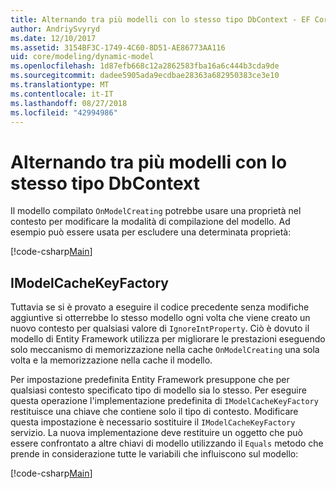 ```yaml
---
title: Alternando tra più modelli con lo stesso tipo DbContext - EF Core
author: AndriySvyryd
ms.date: 12/10/2017
ms.assetid: 3154BF3C-1749-4C60-8D51-AE86773AA116
uid: core/modeling/dynamic-model
ms.openlocfilehash: 1d87efb668c12a2862583fba16a6c444b3cda9de
ms.sourcegitcommit: dadee5905ada9ecdbae28363a682950383ce3e10
ms.translationtype: MT
ms.contentlocale: it-IT
ms.lasthandoff: 08/27/2018
ms.locfileid: "42994986"
---
```

# <a name="alternating-between-multiple-models-with-the-same-dbcontext-type"></a>Alternando tra più modelli con lo stesso tipo DbContext

Il modello compilato `OnModelCreating` potrebbe usare una proprietà nel contesto per modificare la modalità di compilazione del modello. Ad esempio può essere usata per escludere una determinata proprietà:

[!code-csharp[Main](../../../samples/core/DynamicModel/DynamicContext.cs?name=Class)]

## <a name="imodelcachekeyfactory"></a>IModelCacheKeyFactory
Tuttavia se si è provato a eseguire il codice precedente senza modifiche aggiuntive si otterrebbe lo stesso modello ogni volta che viene creato un nuovo contesto per qualsiasi valore di `IgnoreIntProperty`. Ciò è dovuto il modello di Entity Framework utilizza per migliorare le prestazioni eseguendo solo meccanismo di memorizzazione nella cache `OnModelCreating` una sola volta e la memorizzazione nella cache il modello.

Per impostazione predefinita Entity Framework presuppone che per qualsiasi contesto specificato tipo di modello sia lo stesso. Per eseguire questa operazione l'implementazione predefinita di `IModelCacheKeyFactory` restituisce una chiave che contiene solo il tipo di contesto. Modificare questa impostazione è necessario sostituire il `IModelCacheKeyFactory` servizio. La nuova implementazione deve restituire un oggetto che può essere confrontato a altre chiavi di modello utilizzando il `Equals` metodo che prende in considerazione tutte le variabili che influiscono sul modello:

[!code-csharp[Main](../../../samples/core/DynamicModel/DynamicModelCacheKeyFactory.cs?name=Class)]
